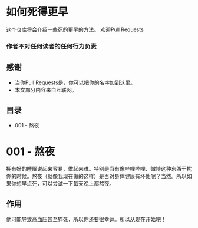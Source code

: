 # 如何死得更早

这个仓库将会介绍一些死的更早的方法。
欢迎Pull Requests

### 作者不对任何读者的任何行为负责

## 感谢
* 当你Pull Requests是，你可以把你的名字加到这里。
* 本文部分内容来自互联网。

## 目录
- 001 - 熬夜

# 001 - 熬夜
拥有好的睡眠说起来容易，做起来难。特别是当有像哔哩哔哩、微博这种东西干扰你的时候。熬夜（就像我现在做的这样）是否对身体健康有坏处呢？当然。所以如果你想早点死，可以尝试一下每天晚上都熬夜。
## 作用
他可能导致高血压甚至猝死，所以你还要很幸运。所以从现在开始吧！